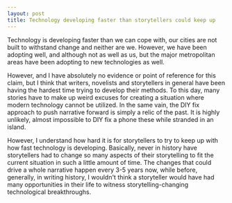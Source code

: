 ```yaml
---
layout: post
title: Technology developing faster than storytellers could keep up
---
```


Technology is developing faster than we can cope with, our cities are not built to withstand change and neither are we. However, we have been adopting well, and although not as well as us, but the major metropolitan areas have been adopting to new technologies as well.

However, and I have absolutely no evidence or point of reference for this claim, but I think that writers, novelists and storytellers in general have been having the hardest time trying to develop their methods. To this day, many stories have to make up weird excuses for creating a situation where modern technology cannot be utilized. In the same vain, the DIY fix approach to push narrative forward is simply a relic of the past. It is highly unlikely, almost impossible to DIY fix a phone these while stranded in an island.

However, I understand how hard it is for storytellers to try to keep up with how fast technology is developing. Basically, never in history have storytellers had to change so many aspects of their storytelling to fit the current situation in such a little amount of time. The changes that could drive a whole narrative happen every 3-5 years now, while before, generally, in writing history, I wouldn't think a storyteller would have had many opportunities in their life to witness storytelling-changing technological breakthroughs.
